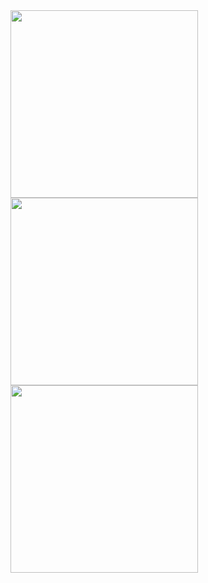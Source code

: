 <img src="https://github.com/user-attachments/assets/e981a9d6-45af-40c1-b187-bd1f64f2da43" width=300px />
<img src="https://github.com/user-attachments/assets/f99990de-5c31-42b6-aa72-08d40ab22a93" width=300px />
<img src="https://github.com/user-attachments/assets/0379553d-54a5-4ba5-8bb9-8564603b8f44" width=300px />

